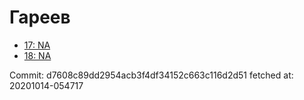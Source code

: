 # Гареев
- [17: NA](17.md)
- [18: NA](18.md)

Commit: d7608c89dd2954acb3f4df34152c663c116d2d51
 fetched at: 20201014-054717
